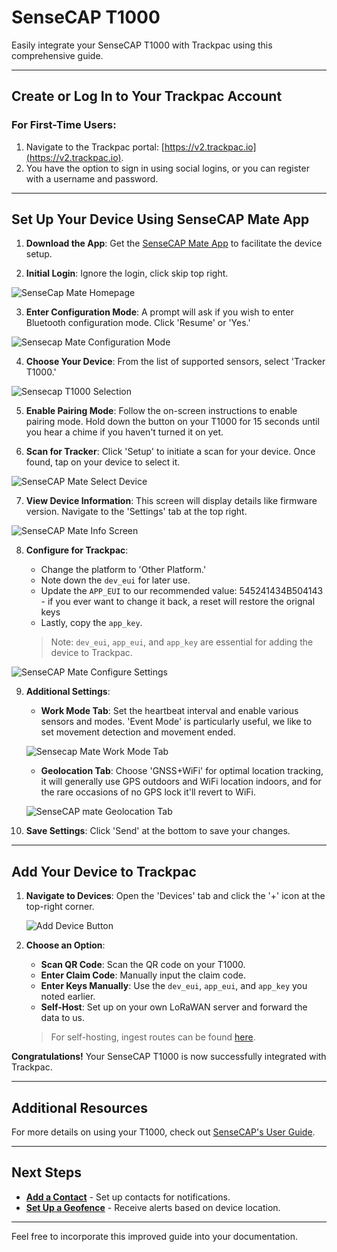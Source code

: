 # SenseCAP T1000

Easily integrate your SenseCAP T1000 with Trackpac using this comprehensive guide.

---

## Create or Log In to Your Trackpac Account

### For First-Time Users:

1. Navigate to the Trackpac portal: [https://v2.trackpac.io](https://v2.trackpac.io).
2. You have the option to sign in using social logins, or you can register with a username and password.

---

## Set Up Your Device Using SenseCAP Mate App

1. **Download the App**: Get the [SenseCAP Mate App](https://install.appcenter.ms/orgs/seeed/apps/sensecap-mate/distribution_groups/public) to facilitate the device setup.

2. **Initial Login**: Ignore the login, click skip top right.

![SenseCap Mate Homepage](../assets/sensecap-mate-home.png)

3. **Enter Configuration Mode**: A prompt will ask if you wish to enter Bluetooth configuration mode. Click 'Resume' or 'Yes.'

![Sensecap Mate Configuration Mode](../assets/sensecap-mate-skip.png)

4. **Choose Your Device**: From the list of supported sensors, select 'Tracker T1000.'

![Sensecap T1000 Selection](../assets/sensecap-mate-select-device.png)

5. **Enable Pairing Mode**: Follow the on-screen instructions to enable pairing mode. Hold down the button on your T1000 for 15 seconds until you hear a chime if you haven't turned it on yet.

6. **Scan for Tracker**: Click 'Setup' to initiate a scan for your device. Once found, tap on your device to select it.

![SenseCAP Mate Select Device](../assets/sensecap-mate-pairing.png)

7. **View Device Information**: This screen will display details like firmware version. Navigate to the 'Settings' tab at the top right.

![SenseCAP Mate Info Screen](../assets/sensecap-mate-info-screen.png)

8. **Configure for Trackpac**:

   - Change the platform to 'Other Platform.'
   - Note down the `dev_eui` for later use.
   - Update the `APP_EUI` to our recommended value: 545241434B504143 - if you ever want to change it back, a reset will restore the orignal keys
   - Lastly, copy the `app_key`.

   > Note: `dev_eui`, `app_eui`, and `app_key` are essential for adding the device to Trackpac.

![SenseCAP Mate Configure Settings](../assets/sensecap-mate-keys.png)

9. **Additional Settings**:

   - **Work Mode Tab**: Set the heartbeat interval and enable various sensors and modes. 'Event Mode' is particularly useful, we like to set movement detection and movement ended.

   ![Sensecap Mate Work Mode Tab](../assets/sensecap-t1000-work-modes.png)

   - **Geolocation Tab**: Choose 'GNSS+WiFi' for optimal location tracking, it will generally use GPS outdoors and WiFi location indoors, and for the rare occasions of no GPS lock it'll revert to WiFi.

   ![SenseCAP mate Geolocation Tab](../assets/sensecap-t1000-geolocation.png)

10. **Save Settings**: Click 'Send' at the bottom to save your changes.

---

## Add Your Device to Trackpac

1. **Navigate to Devices**: Open the 'Devices' tab and click the '+' icon at the top-right corner.

   ![Add Device Button](../assets/add-device.png)

2. **Choose an Option**:

   - **Scan QR Code**: Scan the QR code on your T1000.
   - **Enter Claim Code**: Manually input the claim code.
   - **Enter Keys Manually**: Use the `dev_eui`, `app_eui`, and `app_key` you noted earlier.
   - **Self-Host**: Set up on your own LoRaWAN server and forward the data to us.

   > For self-hosting, ingest routes can be found [here](https://v2-api.trackpac.io/docs).

**Congratulations!** Your SenseCAP T1000 is now successfully integrated with Trackpac.

---

## Additional Resources

For more details on using your T1000, check out [SenseCAP's User Guide](https://files.seeedstudio.com/products/SenseCAP/SenseCAP_Tracker/SenseCAP_Tracker_T1000-AB_User_Guide.pdf).

---

## Next Steps

- [**Add a Contact**](../getting-started/add-a-contact) - Set up contacts for notifications.
- [**Set Up a Geofence**](../getting-started/add-a-geofence) - Receive alerts based on device location.

---

Feel free to incorporate this improved guide into your documentation.
